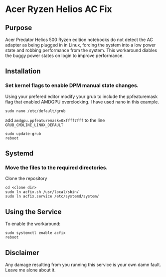 # Acer Ryzen Helios AC Fix

## Purpose
Acer Predator Helios 500 Ryzen edition notebooks do not detect the AC adapter as being plugged in in Linux, forcing the system into a low power state and robbing performance from the system. This workaround diables the buggy power states on login to improve performance. 

## Installation

### Set kernel flags to enable DPM manual state changes.
Using your prefered editor modify your grub to include the ppfeaturemask flag that enabled AMDGPU overclocking. I have used nano in this example.

`sudo nano /etc/default/grub`

add `amdgpu.ppfeaturemask=0xffff7fff` to the line `GRUB_CMDLINE_LINUX_DEFAULT`

```
sudo update-grub
reboot
```

## Systemd

### Move the files to the required directories.
Clone the repository

```
cd <clone dir>
sudo ln acfix.sh /usr/local/sbin/
sudo ln acfix.service /etc/systemd/system/
```

## Using the Service

To enable the workaround:
```
sudo systemctl enable acfix
reboot
```

## Disclaimer
Any damage resulting from you running this service is your own damn fault. Leave me alone about it.






